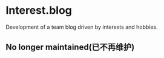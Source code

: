 # Interest.blog
Development of a team blog driven by interests and hobbies.

## No longer maintained(已不再维护)
